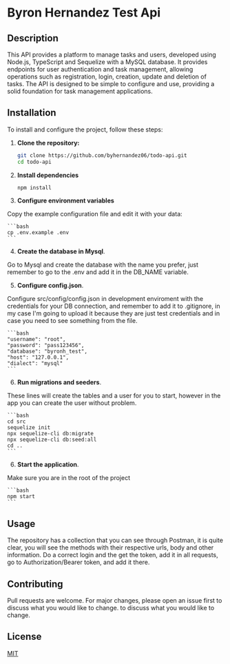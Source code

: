 # Byron Hernandez Test Api

## Description
This API provides a platform to manage tasks and users, developed using Node.js, TypeScript and Sequelize with a MySQL database. It provides endpoints for user authentication and task management, allowing operations such as registration, login, creation, update and deletion of tasks. The API is designed to be simple to configure and use, providing a solid foundation for task management applications.

## Installation
To install and configure the project, follow these steps:

1. **Clone the repository:** 

   ```bash
   git clone https://github.com/byhernandez06/todo-api.git
   cd todo-api
   ```

2. **Install dependencies**

    ```bash
    npm install
    ```

3. **Configure environment variables**

Copy the example configuration file and edit it with your data:

    ```bash
    cp .env.example .env
    ```

4. **Create the database in Mysql**.

Go to Mysql and create the database with the name you prefer, just remember to go to the .env and add it in the DB_NAME variable.


5. **Configure config.json**.

Configure src/config/config.json in development enviroment with the credentials for your DB connection, and remember to add it to .gitignore, in my case I'm going to upload it because they are just test credentials and in case you need to see something from the file.

    ```bash
    "username": "root",
    "password": "pass123456",
    "database": "byronh_test",
    "host": "127.0.0.1",
    "dialect": "mysql"
    ```


6. **Run migrations and seeders**.

These lines will create the tables and a user for you to start, however in the app you can create the user without problem. 

    ```bash
    cd src
    sequelize init
    npx sequelize-cli db:migrate
    npx sequelize-cli db:seed:all
    cd ..
    ```

6. **Start the application**.

Make sure you are in the root of the project

    ```bash
    npm start
    ```

## Usage

The repository has a collection that you can see through Postman, it is quite clear, you will see the methods with their respective urls, body and other information. Do a correct login and the get the token, add it in all requests, go to Authorization/Bearer token, and add it there.

## Contributing

Pull requests are welcome. For major changes, please open an issue first to discuss what you would like to change.
to discuss what you would like to change.

## License

[MIT](https://choosealicense.com/licenses/mit/)